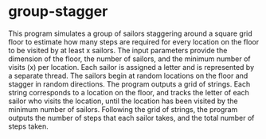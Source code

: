 # group-stagger
This program simulates a group of sailors staggering around a square grid floor to estimate how many steps are required for every location on the floor to be visited by at least x sailors. The input parameters provide the dimension of the floor, the number of sailors, and the minimum number of visits (x) per location. Each sailor is assigned a letter and is represented by a separate thread. The sailors begin at random locations on the floor and stagger in random directions. The program outputs a grid of strings. Each string corresponds to a location on the floor, and tracks the letter of each sailor who visits the location, until the location has been visited by the minimum number of sailors. Following the grid of strings, the program outputs the number of steps that each sailor takes, and the total number of steps taken. 
